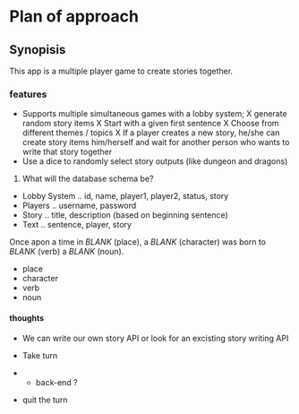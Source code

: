 # Plan of approach

## Synopisis
This app is a multiple player game to create stories together.

### features
- Supports multiple simultaneous games with a lobby system;
X generate random story items
X Start with a given first sentence
X Choose from different themes / topics
X If a player creates a new story, he/she can create story items him/herself and wait for another person who wants to write that story together
- Use a dice to randomly select story outputs (like dungeon and dragons)


1. What will the database schema be?
- Lobby System
.. id, name, player1, player2, status, story
- Players
.. username, password
- Story
.. title, description (based on beginning sentence)
- Text
.. sentence, player, story

Once apon a time in _BLANK_ (place), a _BLANK_ (character) was born to _BLANK_ (verb) a _BLANK_ (noun).
- place
- character
- verb 
- noun 


#### thoughts
- We can write our own story API or look for an excisting story writing API

- Take turn
- - back-end ?
- quit the turn